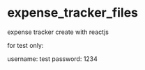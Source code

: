 # expense_tracker_files

expense tracker create with reactjs

for test only:

username: test
password: 1234
